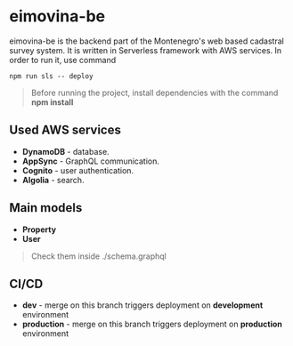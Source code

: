 # eimovina-be

eimovina-be is the backend part of the Montenegro's web based cadastral survey system. It is written in Serverless framework with AWS services.
In order to run it, use command
```
npm run sls -- deploy
```
> Before running the project, install dependencies with the command
> **npm install**

## Used AWS services

- **DynamoDB** - database.
- **AppSync** - GraphQL communication.
- **Cognito** - user authentication.
- **Algolia** - search.

## Main models

- **Property**
- **User**
> Check them inside ./schema.graphql

## CI/CD

- **dev** - merge on this branch triggers deployment on **development** environment
- **production** - merge on this branch triggers deployment on **production** environment
